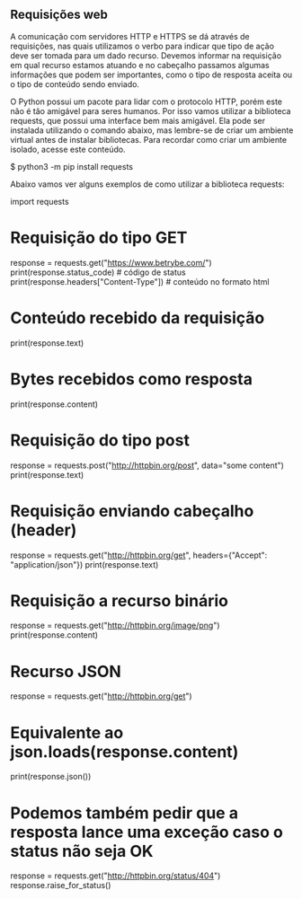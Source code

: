 ## Requisições web

A comunicação com servidores HTTP e HTTPS se dá através de requisições, nas quais utilizamos o verbo para indicar que tipo de ação deve ser tomada para um dado recurso. Devemos informar na requisição em qual recurso estamos atuando e no cabeçalho passamos algumas informações que podem ser importantes, como o tipo de resposta aceita ou o tipo de conteúdo sendo enviado.

O Python possui um pacote para lidar com o protocolo HTTP, porém este não é tão amigável para seres humanos. Por isso vamos utilizar a biblioteca requests, que possui uma interface bem mais amigável. Ela pode ser instalada utilizando o comando abaixo, mas lembre-se de criar um ambiente virtual antes de instalar bibliotecas.
Para recordar como criar um ambiente isolado, acesse este conteúdo.

$ python3 -m pip install requests

Abaixo vamos ver alguns exemplos de como utilizar a biblioteca requests:

import requests

# Requisição do tipo GET

response = requests.get("https://www.betrybe.com/")
print(response.status_code) # código de status
print(response.headers["Content-Type"]) # conteúdo no formato html

# Conteúdo recebido da requisição

print(response.text)

# Bytes recebidos como resposta

print(response.content)

# Requisição do tipo post

response = requests.post("http://httpbin.org/post", data="some content")
print(response.text)

# Requisição enviando cabeçalho (header)

response = requests.get("http://httpbin.org/get", headers={"Accept": "application/json"})
print(response.text)

# Requisição a recurso binário

response = requests.get("http://httpbin.org/image/png")
print(response.content)

# Recurso JSON

response = requests.get("http://httpbin.org/get")

# Equivalente ao json.loads(response.content)

print(response.json())

# Podemos também pedir que a resposta lance uma exceção caso o status não seja OK

response = requests.get("http://httpbin.org/status/404")
response.raise_for_status()
